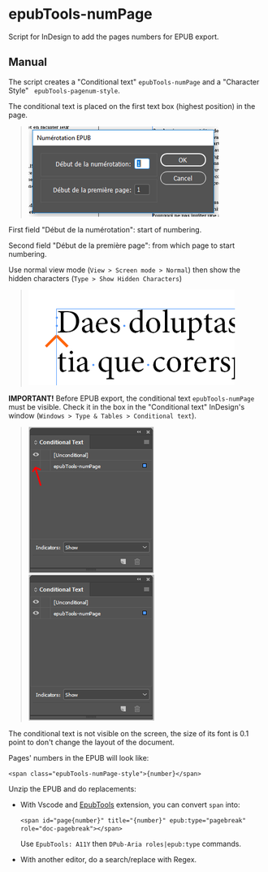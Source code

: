 # epubTools-numPage

Script for InDesign to add the pages numbers for EPUB export.

## Manual

The script creates a "Conditional text" `epubTools-numPage` and a "Character Style" ` epubTools-pagenum-style`.

The conditional text is placed on the first text box (highest position) in the page.

> ![Screen capture: dialogue box from the script](/images/Boite_du_script.PNG)

First field "Début de la numérotation": start of numbering.

Second field "Début de la première page": from which page to start numbering.


Use normal view mode (`View > Screen mode > Normal`) then show the hidden characters (`Type > Show Hidden Characters`)
> ![Screen capture: some text with conditional text visible](/images/Apercu_TexteConditionnel.PNG)

**IMPORTANT!** Before EPUB export, the conditional text  `epubTools-numPage` must be visible. Check it in the box in the "Conditional text" InDesign's window (`Windows > Type & Tables > Conditional text`).
> ![Screen capture: InDesign toolbox with generated conditional visibility unchecked](/images/EN_TexteConditionnel_nonVisible.PNG)
> ![Screen capture: InDesign toolbox with generated conditional visibility checked](/images/EN_TexteConditionnel_Visible.PNG)

The conditional text is not visible on the screen, the size of its font is 0.1 point to don't change the layout of the document.


Pages' numbers in the EPUB will look like:

```xhtml
<span class="epubTools-numPage-style">{number}</span>
```

Unzip the EPUB and do replacements:

- With Vscode and [EpubTools](https://marketplace.visualstudio.com/items?itemName=civodulab.epubtools) extension, you can convert `span` into:

    ```xhtml
    <span id="page{number}" title="{number}" epub:type="pagebreak" role="doc-pagebreak"></span>
    ```
    Use `EpubTools: A11Y` then `DPub-Aria roles|epub:type` commands.
    
- With another editor, do a search/replace with Regex.